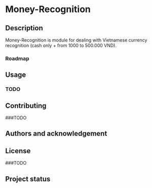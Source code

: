 # Money-Recognition

## Description

Money-Recognition is module for dealing with Vietnamese currency recognition (cash only + from 1000 to 500.000 VND).

### Roadmap

## Usage

### TODO




## Contributing

###TODO



## Authors and acknowledgement

## License

###TODO


## Project status
